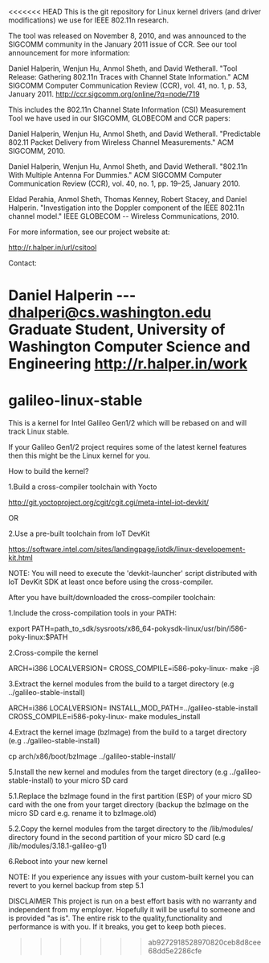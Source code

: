 <<<<<<< HEAD
This is the git repository for Linux kernel drivers (and driver modifications)
we use for IEEE 802.11n research.

The tool was released on November 8, 2010, and was announced to the SIGCOMM
community in the January 2011 issue of CCR.  See our tool announcement for
more information:

   Daniel Halperin, Wenjun Hu, Anmol Sheth, and David Wetherall. "Tool Release:
   Gathering 802.11n Traces with Channel State Information." ACM SIGCOMM
   Computer Communication Review (CCR), vol. 41, no. 1, p. 53, January 2011.
   http://ccr.sigcomm.org/online/?q=node/719

This includes the 802.11n Channel State Information (CSI) Measurement Tool we
have used in our SIGCOMM, GLOBECOM and CCR papers:

   Daniel Halperin, Wenjun Hu, Anmol Sheth, and David Wetherall. "Predictable
   802.11 Packet Delivery from Wireless Channel Measurements." ACM SIGCOMM,
   2010.

   Daniel Halperin, Wenjun Hu, Anmol Sheth, and David Wetherall. "802.11n With
   Multiple Antenna For Dummies." ACM SIGCOMM Computer Communication Review
   (CCR), vol. 40, no. 1, pp. 19–25, January 2010.

   Eldad Perahia, Anmol Sheth, Thomas Kenney, Robert Stacey, and Daniel
   Halperin. "Investigation into the Doppler component of the IEEE 802.11n
   channel model." IEEE GLOBECOM -- Wireless Communications, 2010.

For more information, see our project website at:

   http://r.halper.in/url/csitool

Contact:

   Daniel Halperin   ---   dhalperi@cs.washington.edu
   Graduate Student, University of Washington Computer Science and Engineering
   http://r.halper.in/work
=======
galileo-linux-stable
====================

This is a kernel for Intel Galileo Gen1/2 which will be rebased on and will track Linux stable.

If your Galileo Gen1/2 project requires some of the latest kernel features then this might be the
Linux kernel for you.

How to build the kernel?

1.Build a cross-compiler toolchain with Yocto

http://git.yoctoproject.org/cgit/cgit.cgi/meta-intel-iot-devkit/

OR

2.Use a pre-built toolchain from IoT DevKit

https://software.intel.com/sites/landingpage/iotdk/linux-developement-kit.html

NOTE: You will need to execute the 'devkit-launcher' script distributed with IoT DevKit SDK
at least once before using the cross-compiler.

After you have built/downloaded the cross-compiler toolchain:

1.Include the cross-compilation tools in your PATH:

export PATH=path_to_sdk/sysroots/x86_64-pokysdk-linux/usr/bin/i586-poky-linux:$PATH


2.Cross-compile the kernel

ARCH=i386 LOCALVERSION= CROSS_COMPILE=i586-poky-linux- make -j8


3.Extract the kernel modules from the build to a target directory (e.g ../galileo-stable-install)

ARCH=i386 LOCALVERSION= INSTALL_MOD_PATH=../galileo-stable-install CROSS_COMPILE=i586-poky-linux- make modules_install


4.Extract the kernel image (bzImage) from the build to a target directory (e.g ../galileo-stable-install)

cp arch/x86/boot/bzImage ../galileo-stable-install/


5.Install the new kernel and modules from the target directory (e.g ../galileo-stable-install) to your micro SD card

5.1.Replace the bzImage found in the first partition (ESP) of your micro SD card with the one from your target directory (backup the bzImage on the micro SD card e.g. rename it to bzImage.old)

5.2.Copy the kernel modules from the target directory to the /lib/modules/ directory found in the second
partition of your micro SD card (e.g /lib/modules/3.18.1-galileo-g1)

6.Reboot into your new kernel

NOTE:
If you experience any issues with your custom-built kernel you can revert to you kernel backup from step 5.1

DISCLAIMER
This project is run on a best effort basis with no warranty and independent from my employer.
Hopefully it will be useful to someone and is provided "as is". The entire risk to the quality,functionality and
performance is with you. If it breaks, you get to keep both pieces.

>>>>>>> ab9272918528970820ceb8d8cee68dd5e2286cfe
